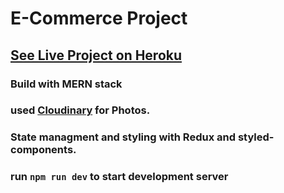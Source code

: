 # E-Commerce Project

## [See Live Project on Heroku](https://bitcamp-e-commerce.herokuapp.com/)

### Build with MERN stack

### used [Cloudinary](https://cloudinary.com/) for Photos.

### State managment and styling with Redux and styled-components.

### run `npm run dev` to start development server
